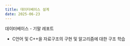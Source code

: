 ```yaml
---
title: 데이터베이스 설계
date: 2025-06-23 
---
```


데이터베이스 - 기말 레포트 

<!--more-->

- C언어 및 C++을 자료구조의 구현 및 알고리즘에 대한 구조 학습
